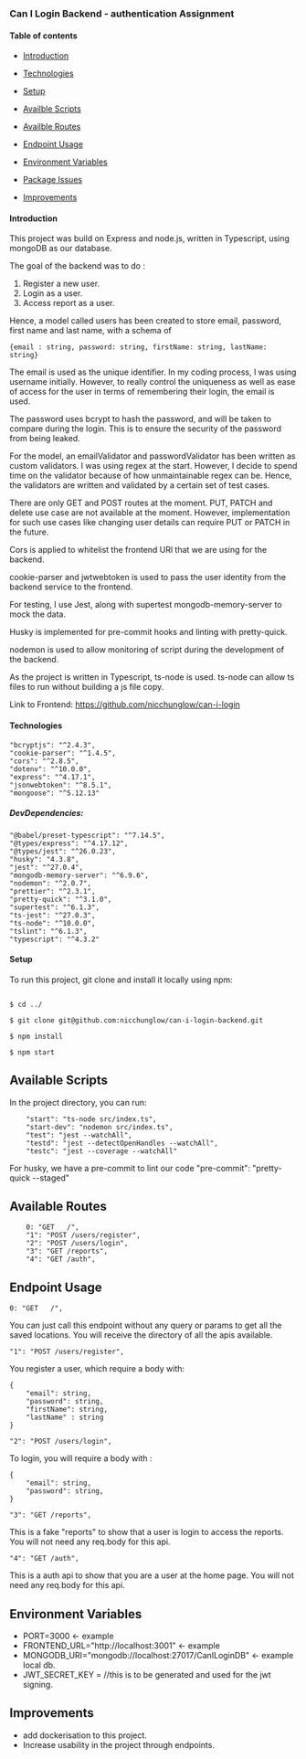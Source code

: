 ### Can I Login Backend - authentication Assignment

#### Table of contents

- [Introduction](#Introduction)

- [Technologies](#Technologies)

- [Setup](#Setup)

- [Availble Scripts](#Available-Scripts)

- [Availble Routes](#Available-Routes)

- [Endpoint Usage](#Endpoint-Usage)

- [Environment Variables](#Environment-Variables)

- [Package Issues](#Package-issues)

- [Improvements](#Improvements)

#### Introduction

This project was build on Express and node.js, written in Typescript, using mongoDB as our database.

The goal of the backend was to do :

1. Register a new user. 
2. Login as a user. 
3. Access report as a user. 

Hence, a model called users has been created to store email, password, first name and last name, with a schema of

```
{email : string, password: string, firstName: string, lastName: string}
```
The email is used as the unique identifier. In my coding process, I was using username initially. However, to really control the uniqueness as well as ease of access for the user in terms of remembering their login, the email is used. 

The password uses bcrypt to hash the password, and will be taken to compare during the login. This is to ensure the security of the password from being leaked. 

For the model, an emailValidator and passwordValidator has been written as custom validators. 
I was using regex at the start. However, I decide to spend time on the validator because of how unmaintainable regex can be. 
Hence, the validators are written and validated by a certain set of test cases. 

There are only GET and POST routes at the moment. PUT, PATCH and delete use case are not available at the moment. However, implementation for such use cases like changing user details can require PUT or PATCH in the future. 

Cors is applied to whitelist the frontend URl that we are using for the backend.

cookie-parser and jwtwebtoken is used to pass the user identity from the backend service to the frontend. 

For testing, I use Jest, along with supertest mongodb-memory-server to mock the data.

Husky is implemented for pre-commit hooks and linting with pretty-quick.

nodemon is used to allow monitoring of script during the development of the backend.

As the project is written in Typescript, ts-node is used. ts-node can allow ts files to run without building a js file copy. 

Link to Frontend: https://github.com/nicchunglow/can-i-login

#### Technologies

    "bcryptjs": "^2.4.3",
    "cookie-parser": "^1.4.5",
    "cors": "^2.8.5",
    "dotenv": "^10.0.0",
    "express": "^4.17.1",
    "jsonwebtoken": "^8.5.1",
    "mongoose": "^5.12.13"

##### DevDependencies:

    "@babel/preset-typescript": "^7.14.5",
    "@types/express": "^4.17.12",
    "@types/jest": "^26.0.23",
    "husky": "4.3.8",
    "jest": "^27.0.4",
    "mongodb-memory-server": "^6.9.6",
    "nodemon": "^2.0.7",
    "prettier": "^2.3.1",
    "pretty-quick": "^3.1.0",
    "supertest": "^6.1.3",
    "ts-jest": "^27.0.3",
    "ts-node": "^10.0.0",
    "tslint": "^6.1.3",
    "typescript": "^4.3.2"

#### Setup

To run this project, git clone and install it locally using npm:

```

$ cd ../

$ git clone git@github.com:nicchunglow/can-i-login-backend.git

$ npm install

$ npm start

```

## Available Scripts

In the project directory, you can run:

```
    "start": "ts-node src/index.ts",
    "start-dev": "nodemon src/index.ts",
    "test": "jest --watchAll",
    "testd": "jest --detectOpenHandles --watchAll",
    "testc": "jest --coverage --watchAll"
```

For husky, we have a pre-commit to lint our code
      "pre-commit": "pretty-quick --staged"

## Available Routes

```
    0: "GET   /",
    "1": "POST /users/register",
    "2": "POST /users/login",
    "3": "GET /reports",
    "4": "GET /auth",
```

## Endpoint Usage

    0: "GET   /",

You can just call this endpoint without any query or params to get all the saved locations.
You will receive the directory of all the apis available. 

    "1": "POST /users/register",

You register a user, which require a body with:

```
{
    "email": string,
    "password": string, 
    "firstName": string, 
    "lastName" : string
}
```

    "2": "POST /users/login",

To login, you will require a body with : 

```
{
    "email": string,
    "password": string, 
}
```


    "3": "GET /reports",

This is a fake "reports" to show that a user is login to access the reports.
You will not need any req.body for this api. 

    "4": "GET /auth",
This is a auth api to show that you are a user at the home page.
You will not need any req.body for this api. 

## Environment Variables
- PORT=3000 <- example
- FRONTEND_URL="http://localhost:3001" <- example 
- MONGODB_URI="mongodb://localhost:27017/CanILoginDB" <- example local db.
- JWT_SECRET_KEY = //this is to be generated and used for the jwt signing.

## Improvements

- add dockerisation to this project.
- Increase usability in the project through endpoints.

